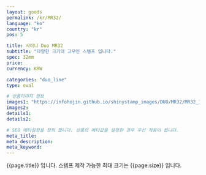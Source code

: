 ```yaml
---
layout: goods
permalink: /kr/MR32/
language: "ko"
country: "kr"
pos: 5

title: 샤이니 Duo MR32
subtitle: "다양한 크기의 고무인 스템프 입니다."
spec: 32mm
price:
currency: KRW

categories: "duo_line"
type: oval

# 상품이미지 정보
images1: "https://infohojin.github.io/shinystamp_images/DUO/MR32/MR32_1.jpg"
images2:
details1:
details2:    

# SEO 메타설정을 정의 합니다. 상품의 메타값을 설정한 경우 우선 적용이 됩니다.
meta_title: 
meta_description:
meta_keyword:
---
```


{{page.title}} 입니다. 스템프 제작 가능한 최대 크기는 {{page.size}} 입니다.